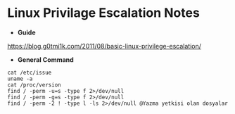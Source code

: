 
# Linux Privilage Escalation Notes

* **Guide**

https://blog.g0tmi1k.com/2011/08/basic-linux-privilege-escalation/

* **General Command**

```
cat /etc/issue
uname -a
cat /proc/version
find / -perm -u=s -type f 2>/dev/null
find / -perm -g=s -type f 2>/dev/null
find / -perm -2 ! -type l -ls 2>/dev/null @Yazma yetkisi olan dosyalar
```

